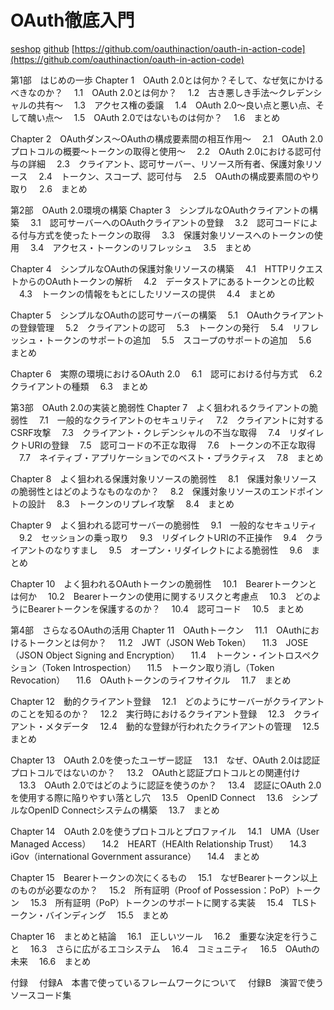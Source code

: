 # OAuth徹底入門
[seshop](https://www.seshop.com/product/detail/22242)
[github](http://github.com/oauthinaction/oauth-in-action-code)
[https://github.com/oauthinaction/oauth-in-action-code](https://github.com/oauthinaction/oauth-in-action-code)

第1部　はじめの一歩
Chapter 1　OAuth 2.0とは何か？そして、なぜ気にかけるべきなのか？
　1.1　OAuth 2.0とは何か？
　1.2　古き悪しき手法～クレデンシャルの共有～
　1.3　アクセス権の委譲
　1.4　OAuth 2.0～良い点と悪い点、そして醜い点～
　1.5　OAuth 2.0ではないものは何か？
　1.6　まとめ

Chapter 2　OAuthダンス～OAuthの構成要素間の相互作用～
　2.1　OAuth 2.0プロトコルの概要～トークンの取得と使用～
　2.2　OAuth 2.0における認可付与の詳細
　2.3　クライアント、認可サーバー、リソース所有者、保護対象リソース
　2.4　トークン、スコープ、認可付与
　2.5　OAuthの構成要素間のやり取り
　2.6　まとめ

第2部　OAuth 2.0環境の構築
Chapter 3　シンプルなOAuthクライアントの構築
　3.1　認可サーバーへのOAuthクライアントの登録
　3.2　認可コードによる付与方式を使ったトークンの取得
　3.3　保護対象リソースへのトークンの使用
　3.4　アクセス・トークンのリフレッシュ
　3.5　まとめ

Chapter 4　シンプルなOAuthの保護対象リソースの構築
　4.1　HTTPリクエストからのOAuthトークンの解析
　4.2　データストアにあるトークンとの比較
　4.3　トークンの情報をもとにしたリソースの提供
　4.4　まとめ

Chapter 5　シンプルなOAuthの認可サーバーの構築
　5.1　OAuthクライアントの登録管理
　5.2　クライアントの認可
　5.3　トークンの発行
　5.4　リフレッシュ・トークンのサポートの追加
　5.5　スコープのサポートの追加
　5.6　まとめ

Chapter 6　実際の環境におけるOAuth 2.0
　6.1　認可における付与方式
　6.2　クライアントの種類
　6.3　まとめ

第3部　OAuth 2.0の実装と脆弱性
Chapter 7　よく狙われるクライアントの脆弱性
　7.1　一般的なクライアントのセキュリティ
　7.2　クライアントに対するCSRF攻撃
　7.3　クライアント・クレデンシャルの不当な取得
　7.4　リダイレクトURIの登録
　7.5　認可コードの不正な取得
　7.6　トークンの不正な取得
　7.7　ネイティブ・アプリケーションでのベスト・プラクティス
　7.8　まとめ

Chapter 8　よく狙われる保護対象リソースの脆弱性
　8.1　保護対象リソースの脆弱性とはどのようなものなのか？
　8.2　保護対象リソースのエンドポイントの設計
　8.3　トークンのリプレイ攻撃
　8.4　まとめ

Chapter 9　よく狙われる認可サーバーの脆弱性
　9.1　一般的なセキュリティ
　9.2　セッションの乗っ取り
　9.3　リダイレクトURIの不正操作
　9.4　クライアントのなりすまし
　9.5　オープン・リダイレクトによる脆弱性
　9.6　まとめ

Chapter 10　よく狙われるOAuthトークンの脆弱性
　10.1　Bearerトークンとは何か
　10.2　Bearerトークンの使用に関するリスクと考慮点
　10.3　どのようにBearerトークンを保護するのか？
　10.4　認可コード
　10.5　まとめ

第4部　さらなるOAuthの活用
Chapter 11　OAuthトークン
　11.1　OAuthにおけるトークンとは何か？
　11.2　JWT（JSON Web Token）
　11.3　JOSE（JSON Object Signing and Encryption）
　11.4　トークン・イントロスペクション（Token Introspection）
　11.5　トークン取り消し（Token Revocation）
　11.6　OAuthトークンのライフサイクル
　11.7　まとめ

Chapter 12　動的クライアント登録
　12.1　どのようにサーバーがクライアントのことを知るのか？
　12.2　実行時におけるクライアント登録
　12.3　クライアント・メタデータ
　12.4　動的な登録が行われたクライアントの管理
　12.5　まとめ

Chapter 13　OAuth 2.0を使ったユーザー認証
　13.1　なぜ、OAuth 2.0は認証プロトコルではないのか？
　13.2　OAuthと認証プロトコルとの関連付け
　13.3　OAuth 2.0ではどのように認証を使うのか？
　13.4　認証にOAuth 2.0を使用する際に陥りやすい落とし穴
　13.5　OpenID Connect
　13.6　シンプルなOpenID Connectシステムの構築
　13.7　まとめ

Chapter 14　OAuth 2.0を使うプロトコルとプロファイル
　14.1　UMA（User Managed Access）
　14.2　HEART（HEAlth Relationship Trust）
　14.3　iGov（international Government assurance）
　14.4　まとめ

Chapter 15　Bearerトークンの次にくるもの
　15.1　なぜBearerトークン以上のものが必要なのか？
　15.2　所有証明（Proof of Possession：PoP）トークン
　15.3　所有証明（PoP）トークンのサポートに関する実装
　15.4　TLSトークン・バインディング
　15.5　まとめ

Chapter 16　まとめと結論
　16.1　正しいツール
　16.2　重要な決定を行うこと
　16.3　さらに広がるエコシステム
　16.4　コミュニティ
　16.5　OAuthの未来
　16.6　まとめ

付録
　付録A　本書で使っているフレームワークについて
　付録B　演習で使うソースコード集

